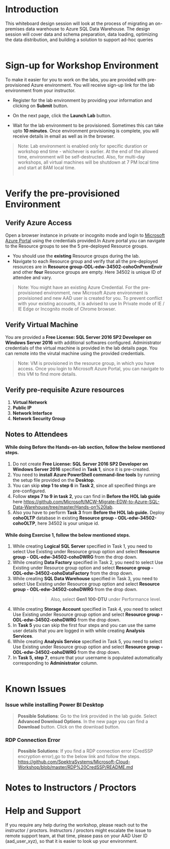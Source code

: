 # Introduction
This whiteboard design session will look at the process of migrating an on-premises data warehouse to Azure SQL Data Warehouse. The design session will cover data and schema preparation, data loading, optimizing the data distribution, and building a solution to support ad-hoc queries</br></br>
# Sign-up for Workshop Environment

To make it easier for you to work on the labs, you are provided with pre-provisioned Azure environment. You will receive sign-up link for the lab environment from your instructor. 

* Register for the lab environment by providing your information and clicking on **Submit** button.

* On the next page, click the **Launch Lab** button.
 
* Wait for the lab environment to be provisioned. Sometimes this can take upto **10 minutes**. Once environment provisioning is complete, you will receive details in email as well as in the browser.
 
 > Note: Lab environment is enabled only for specific duration or workshop end time - whichever is earlier. At the end of the allowed time, environment will be self-destructed. Also, for multi-day workshops, all virtual machines will be shutdown at 7 PM local time and start at 8AM local time.</br></br>

# Verify the pre-provisioned Environment

## Verify Azure Access

Open a browser instance in private or incognito mode and login to [Microsoft Azure Portal](https://portal.azure.com) using the credentials provided.In Azure portal you can navigate to the Resource groups to see the 5 pre-deployed Resource groups.
* You should use the **existing** Resource groups during the lab.
* Navigate to each Resource group and verify that all the pre-deployed resources are in **Resource group-ODL-edw-34502-cohoOnPremEnvir** and other **four** Resource groups are empty. Here 34502 is unique ID of attendee and vary.

> Note: You might have an existing Azure Credential. For the pre-provisioned environment, new Microsoft Azure environment is provisioned and new AAD user is created for you. To prevent conflict with your existing accounts, it is advised to use In Private mode of IE / IE Edge or Incognito mode of Chrome browser.

## Verify Virtual Machine
You are provided a **Free License: SQL Server 2016 SP2 Developer on Windows Server 2016** with additional softwares configured. Administrator credentials of the virtual machine is provided in the lab details page. You can remote into the virutal machine using the provided credentials.


> Note: VM is provisioned in the resource group, in which you have access. Once you login to Microsoft Azure Portal, you can navigate to this VM to find more details.
## Verify pre-requisite Azure resources 
1. **Virtual Network**
2. **Public IP**
3. **Network Interface**
4. **Network Security Group** 

## Notes to Attendees
#### While doing **Before the Hands-on-lab** section, follow the below mentioned steps.
1. Do not create **Free License: SQL Server 2016 SP2 Developer on Windows Server 2016** specified in **Task 1**, since it is pre-created.
2. You need to **install** **Azure PowerShell command-line tools** by running the setup file provided on the **Desktop**.
3. You can skip **step 1 to step 6** in **Task 2**, since all specified things are pre-configured.</br>
4. Follow **steps 7 to 9**  **in task 2**, you can find in **Before the HOL lab guide** here https://github.com/Microsoft/MCW-Migrate-EDW-to-Azure-SQL-Data-Warehouse/tree/master/Hands-on%20lab.
5. Also you have to perform **Task 3** from **Before the HOL lab guide.** Deploy **cohoOLTP** database in existing **Resource group - ODL-edw-34502-cohoOLTP**, here 34502 is your unique id.
#### While doing **Exercise 1**, follow the below mentioned steps.
1. While creating **Logical SQL Server** specified in Task 1, you need to select Use Existing under Resource group option and select **Resource group - ODL-edw-34502-cohoDWRG** from the drop down.
2. While creating **Data Factory** specified in Task 2, you need to select Use Existing under Resource group option and select **Resource group - ODL-edw-34502-cohoDataFactory** from the drop down.
3. While creating **SQL Data Warehouse** specified in Task 3, you need to select Use Existing under Resource group option and select **Resource group - ODL-edw-34502-cohoDWRG** from the drop down.
    >>>Also, select **Gen1 100-DTU** under Performance level.
4. While creating **Storage Account** specified in Task 4, you need to select Use Existing under Resource group option and select **Resource group - ODL-edw-34502-cohoDWRG** from the drop down.
5. In **Task 5** you can skip the first four steps and you can use the same user details that you are logged in with while creating **Analysis Services**.
6. While creating **Analysis Service** specified in Task 5, you need to select Use Existing under Resource group option and select **Resource group - ODL-edw-34502-cohoDWRG** from the drop down.
7. In **Task 5, step 7**, ensure that your username is populated automatically corresponding to **Administrator** column.</br></br>
# Known Issues
### Issue while installing Power BI Desktop

> **Possible Solutions**:
Go to the link provided in the lab guide. Select **Advanced Download Options**. In the new page you can find a **Download** button. Click on the download button. 
### RDP Connection Error
> **Possible Solutions**:
If you find a RDP connection error (CredSSP encryption error),go to the below link and follow the steps. 
https://github.com/SpektraSystems/Microsoft-Cloud-Workshop/blob/master/RDP%20CredSSP/README.md
# Notes to Instructors / Proctors

# Help and Support

If you require any help during the workshop, please reach out to the instructor / proctors. Instructors / proctors might escalate the issue to remote support team, at that time, please pass on your AAD User ID (aad_user_xyz), so that it is easier to look up your environment.
